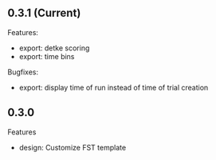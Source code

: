 ## 0.3.1 (Current)

Features:

  - export: detke scoring
  - export: time bins

Bugfixes:

  - export: display time of run instead of time of trial creation

## 0.3.0
Features

  - design: Customize FST template
